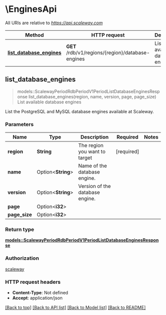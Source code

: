 # \EnginesApi

All URIs are relative to *https://api.scaleway.com*

Method | HTTP request | Description
------------- | ------------- | -------------
[**list_database_engines**](EnginesApi.md#list_database_engines) | **GET** /rdb/v1/regions/{region}/database-engines | List available database engines



## list_database_engines

> models::ScalewayPeriodRdbPeriodV1PeriodListDatabaseEnginesResponse list_database_engines(region, name, version, page, page_size)
List available database engines

List the PostgreSQL and MySQL database engines available at Scaleway.

### Parameters


Name | Type | Description  | Required | Notes
------------- | ------------- | ------------- | ------------- | -------------
**region** | **String** | The region you want to target | [required] |
**name** | Option<**String**> | Name of the database engine. |  |
**version** | Option<**String**> | Version of the database engine. |  |
**page** | Option<**i32**> |  |  |
**page_size** | Option<**i32**> |  |  |

### Return type

[**models::ScalewayPeriodRdbPeriodV1PeriodListDatabaseEnginesResponse**](scaleway.rdb.v1.ListDatabaseEnginesResponse.md)

### Authorization

[scaleway](../README.md#scaleway)

### HTTP request headers

- **Content-Type**: Not defined
- **Accept**: application/json

[[Back to top]](#) [[Back to API list]](../README.md#documentation-for-api-endpoints) [[Back to Model list]](../README.md#documentation-for-models) [[Back to README]](../README.md)

